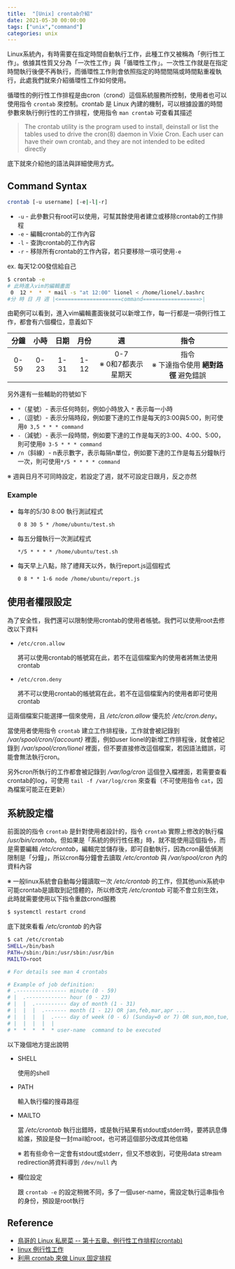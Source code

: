 ```yaml
---
title:  "[Unix] crontab介紹"
date: 2021-05-30 00:00:00
tags: ["unix","command"]
categories: unix
---
```


Linux系統內，有時需要在指定時間自動執行工作，此種工作又被稱為「例行性工作」。依據其性質又分為「一次性工作」與「循環性工作」。一次性工作就是在指定時間執行後便不再執行，而循環性工作則會依照指定的時間間隔或時間點重複執行，此處我們就來介紹循環性工作如何使用。

<!-- more -->

循環性的例行性工作排程是由cron（crond）這個系統服務所控制，使用者也可以使用指令 `crontab` 來控制。crontab 是 Linux 內建的機制，可以根據設置的時間參數來執行例行性的工作排程，使用指令 `man crontab` 可查看其描述

> The crontab utility is the program used to install, deinstall or list the tables used to drive the cron(8) daemon in Vixie Cron.  Each user can have their own crontab, and they are not intended to be edited directly

底下就來介紹他的語法與詳細使用方式。

## Command Syntax

```bash
crontab [-u username] [-e|-l|-r]
```

* `-u` - 此參數只有root可以使用，可幫其餘使用者建立或移除crontab的工作排程
* `-e` - 編輯crontab的工作內容
* `-l` - 查詢crontab的工作內容
* `-r` - 移除所有crontab的工作內容，若只要移除一項可使用`-e`

ex. 每天12:00發信給自己

```bash
$ crontab -e
# 此時進入vim的編輯畫面
 0  12 *  *  * mail -s "at 12:00" lionel < /home/lionel/.bashrc
#分 時 日 月 週 |<====================command==================>|
```

由範例可以看到，進入vim編輯畫面後就可以新增工作，每一行都是一項例行性工作，都會有六個欄位，意義如下

| 分鐘 | 小時 | 日期 | 月份 |             週              |                      指令                      |
| :--: | :--: | :--: | :--: | :-------------------------: | :--------------------------------------------: |
| 0-59 | 0-23 | 1-31 | 1-12 | 0-7<br />※ 0和7都表示星期天 | 指令<br />※ 下達指令使用 **絕對路徑** 避免錯誤 |

另外還有一些輔助的符號如下

* `*`（星號）- 表示任何時刻，例如小時放入 `*` 表示每一小時
* `,`（逗號）- 表示分隔時段，例如要下達的工作是每天的3:00與5:00，則可使用`0 3,5 * * * command`
* `-`（減號）- 表示一段時間，例如要下達的工作是每天的3:00、4:00、5:00，則可使用`0 3-5 * * * command`
* `/n`（斜線）-  n表示數字，表示每隔n單位，例如要下達的工作是每五分鐘執行一次，則可使用`*/5 * * * * command`

※ 週與日月不可同時設定，若設定了週，就不可設定日跟月，反之亦然

### Example

* 每年的5/30 8:00 執行測試程式

  ```vim
  0 8 30 5 * /home/ubuntu/test.sh
  ```

* 每五分鐘執行一次測試程式

  ```vim
  */5 * * * * /home/ubuntu/test.sh
  ```

* 每天早上八點，除了禮拜天以外，執行report.js這個程式

  ```vim
  0 8 * * 1-6 node /home/ubuntu/report.js
  ```

## 使用者權限設定

為了安全性，我們還可以限制使用crontab的使用者帳號。我們可以使用root去修改以下資料

* `/etc/cron.allow`

  將可以使用crontab的帳號寫在此，若不在這個檔案內的使用者將無法使用crontab

* `/etc/cron.deny`

  將不可以使用crontab的帳號寫在此，若不在這個檔案內的使用者即可使用crontab

這兩個檔案只能選擇一個來使用，且 */etc/cron.allow* 優先於 */etc/cron.deny*。

當使用者使用指令 `crontab` 建立工作排程後，工作就會被記錄到 */var/spool/cron/{account}* 裡面，例如user lionel的新增工作排程後，就會被記錄到 */var/spool/cron/lionel* 裡面，但不要直接修改這個檔案，若因語法錯誤，可能會無法執行cron。

另外cron所執行的工作都會被記錄到 */var/log/cron* 這個登入檔裡面，若需要查看crontab的log，可使用 `tail -f /var/log/cron` 來查看（不可使用指令 `cat`，因為檔案可能正在更新）

## 系統設定檔

前面說的指令 `crontab` 是針對使用者設計的，指令 `crontab` 實際上修改的執行檔 */usr/bin/crontab*。但如果是「系統的例行性任務」時，就不能使用這個指令，而是需要編輯 */etc/crontab*，編輯完並儲存後，即可自動執行，因為cron最低偵測限制是「分鐘」，所以cron每分鐘會去讀取 */etc/crontab* 與 */var/spool/cron* 內的資料內容

※ 一般linux系統會自動每分鐘讀取一次 */etc/crontab* 的工作，但其他unix系統中可能crontab是讀取到記憶體的，所以修改完 */etc/crontab* 可能不會立刻生效，此時就需要使用以下指令重啟crond服務

```bash
$ systemctl restart crond
```

底下就來看看 */etc/crontab* 的內容

```bash
$ cat /etc/crontab
SHELL=/bin/bash
PATH=/sbin:/bin:/usr/sbin:/usr/bin
MAILTO=root

# For details see man 4 crontabs

# Example of job definition:
# .---------------- minute (0 - 59)
# |  .------------- hour (0 - 23)
# |  |  .---------- day of month (1 - 31)
# |  |  |  .------- month (1 - 12) OR jan,feb,mar,apr ...
# |  |  |  |  .---- day of week (0 - 6) (Sunday=0 or 7) OR sun,mon,tue,wed,thu,fri,sat
# |  |  |  |  |
# *  *  *  *  * user-name  command to be executed
```

以下幾個地方提出說明

* SHELL

  使用的shell

* PATH

  輸入執行檔的搜尋路徑

* MAILTO

  當 */etc/crontab* 執行出錯時，或是執行結果有stdout或stderr時，要將訊息傳給誰，預設是發一封mail給root，也可將這個部分改成其他信箱

  ※ 若有些命令一定會有stdout或stderr，但又不想收到，可使用data stream redirection將資料導到 `/dev/null` 內

* 欄位設定

  跟 `crontab -e` 的設定稍微不同，多了一個user-name，需設定執行這串指令的身份，預設是root執行


## Reference

* [鳥哥的 Linux 私房菜 -- 第十五章、例行性工作排程(crontab)](http://linux.vbird.org/linux_basic/0430cron.php#cron)
* [linux 例行性工作](https://crmne0707.pixnet.net/blog/post/322385712-linux-%e4%be%8b%e8%a1%8c%e6%80%a7%e5%b7%a5%e4%bd%9c)
* [利用 crontab 來做 Linux 固定排程](https://code.kpman.cc/2015/02/11/%E5%88%A9%E7%94%A8-crontab-%E4%BE%86%E5%81%9A-Linux-%E5%9B%BA%E5%AE%9A%E6%8E%92%E7%A8%8B/)